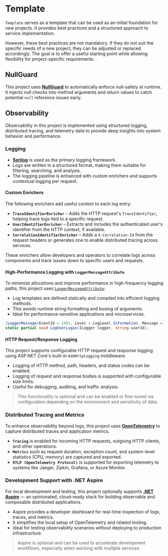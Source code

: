 # Template

`Template` serves as a template that can be used as an initial foundation for new projects. It provides best practices and a structured approach to service implementation.  

However, these best practices are not mandatory. If they do not suit the specific needs of a new project, they can be adjusted or replaced accordingly. The goal is to offer a useful starting point while allowing flexibility for project-specific requirements.

## NullGuard

This project uses **[NullGuard](https://github.com/Fody/NullGuard)** to automatically enforce null-safety at runtime. It injects null checks into method arguments and return values to catch potential `null` reference issues early.

## Observability

Observability in this project is implemented using structured logging, distributed tracing, and telemetry data to provide deep insights into system behavior and performance.

### Logging

- **[Serilog](https://serilog.net/)** is used as the primary logging framework.
- Logs are written in a structured format, making them suitable for filtering, searching, and analysis.
- The logging pipeline is enhanced with custom enrichers and supports contextual logging per request.

#### Custom Enrichers

The following enrichers add useful context to each log entry:

- **`TraceIdentifierEnricher`** – Adds the HTTP request's `TraceIdentifier`, helping trace logs tied to a specific request.
- **`UserIdentifierEnricher`** – Extracts and includes the authenticated user's identifier from the HTTP context, if available.
- **`CorrelationIdentifierEnricher`** – Adds a `X-Correlation-Id` from the request headers or generates one to enable distributed tracing across services.

These enrichers allow developers and operators to correlate logs across components and track issues down to specific users and requests.

#### High-Performance Logging with `LoggerMessageAttribute`

To minimize allocations and improve performance in high-frequency logging paths, this project uses [`LoggerMessageAttribute`](https://learn.microsoft.com/en-us/dotnet/core/extensions/logger-message-generator):

- Log templates are defined statically and compiled into efficient logging methods.
- This avoids runtime string formatting and boxing of arguments.
- Ideal for performance-sensitive applications and microservices.

```csharp
[LoggerMessage(EventId = 1001, Level = LogLevel.Information, Message = "User {UserId} logged in.")]
static partial void LogUserLogin(ILogger logger, string userId);
```

#### HTTP Request/Response Logging

This project supports configurable HTTP request and response logging using ASP.NET Core's built-in `AddHttpLogging` middleware.

- Logging of HTTP method, path, headers, and status codes can be enabled.
- Logging of request and response bodies is supported with configurable size limits.
- Useful for debugging, auditing, and traffic analysis.

> This functionality is optional and can be enabled or fine-tuned via configuration depending on the environment and sensitivity of data.

### Distributed Tracing and Metrics

To enhance observability beyond logs, this project uses **[OpenTelemetry](https://opentelemetry.io/)** to capture distributed traces and application metrics.

- **`Tracing`** is enabled for incoming HTTP requests, outgoing HTTP clients, and other operations.
- **`Metrics`** such as request duration, exception count, and system-level statistics (CPU, memory) are captured and exported.
- **`OTLP (OpenTelemetry Protocol)`** is supported for exporting telemetry to systems like Jaeger, Zipkin, Grafana, or Azure Monitor.

### Development Support with .NET Aspire

For local development and testing, this project optionally supports **[.NET Aspire](https://github.com/dotnet/aspire)** — an opinionated, cloud-ready stack for building observable and composable distributed applications.

- Aspire provides a developer dashboard for real-time inspection of logs, traces, and metrics.
- It simplifies the local setup of OpenTelemetry and related tooling.
- Ideal for testing observability scenarios without deploying to production infrastructure.

> Aspire is optional and can be used to accelerate development workflows, especially when working with multiple services.